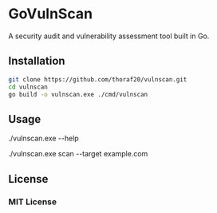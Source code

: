 # GoVulnScan

A security audit and vulnerability assessment tool built in Go.

## Installation

```bash
git clone https://github.com/thoraf20/vulnscan.git
cd vulnscan
go build -o vulnscan.exe ./cmd/vulnscan
```
## Usage
./vulnscan.exe --help

./vulnscan.exe scan --target example.com

## License
### MIT License
